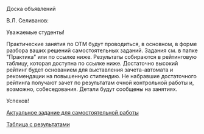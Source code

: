 Доска объявлений 

В.Л. Селиванов:

Уважаемые студенты!

Практические занятия по ОТМ будут проводиться, в основном, в форме разбора ваших решений самостоятельных заданий. Задания см. в папке "Практика" или по ссылке ниже. 
Результаты собираются в рейтинговую таблицу, которая доступна по ссылке ниже. Достаточно высокий рейтинг будет основанием для выставления зачета-автомата и рекомендации на повышенную стипендию.
Не набравшие достаточного рейтинга получают зачет по результатам очной контрольной работы и, возможно, собеседования. Детали будут сообщены на занятиях.

Успехов!

  

[Актуальное задание для самостоятельной работы](https://docs.yandex.ru/docs/view?url=ya-disk%3A%2F%2F%2Fdisk%2FSetTheory2023%2F%D0%97%D0%B0%D0%B4%D0%B0%D0%BD%D0%B8%D1%8F%2FTask2.pdf&name=Task2.pdf&uid=1130000047699803&nosw=1)



[Таблица с результатами](https://docs.google.com/spreadsheets/d/1evWp-Hhzs36jRN7MhpjcBVy7LAIIiQPZFxvZDyPBJHM/edit#gid=0)
